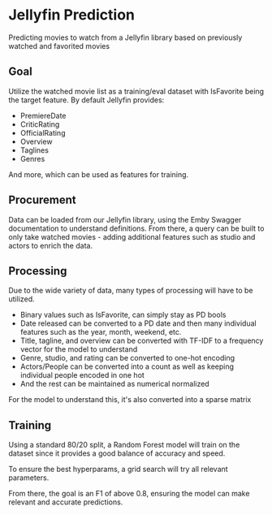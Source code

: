 # Jellyfin Prediction

Predicting movies to watch from a Jellyfin library based on previously watched and favorited movies 

## Goal 

Utilize the watched movie list as a training/eval dataset with IsFavorite being the target feature. By default Jellyfin provides: 

- PremiereDate
- CriticRating
- OfficialRating
- Overview
- Taglines
- Genres

And more, which can be used as features for training. 

## Procurement

Data can be loaded from our Jellyfin library, using the Emby Swagger documentation to understand definitions. From there, a query can be built to only take watched movies - adding additional features such as studio and actors to enrich the data. 

## Processing 

Due to the wide variety of data, many types of processing will have to be utilized. 

- Binary values such as IsFavorite, can simply stay as PD bools
- Date released can be converted to a PD date and then many individual features such as the year, month, weekend, etc. 
- Title, tagline, and overview can be converted with TF-IDF to a frequency vector for the model to understand 
- Genre, studio, and rating can be converted to one-hot encoding
- Actors/People can be converted into a count as well as keeping individual people encoded in one hot
- And the rest can be maintained as numerical normalized

For the model to understand this, it's also converted into a sparse matrix 

## Training 

Using a standard 80/20 split, a Random Forest model will train on the dataset since it provides a good balance of accuracy and speed. 

To ensure the best hyperparams, a grid search will try all relevant parameters. 

From there, the goal is an F1 of above 0.8, ensuring the model can make relevant and accurate predictions. 